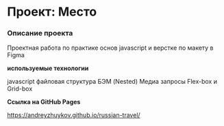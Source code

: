 # Проект: Место

### Описание проекта

Проектная работа по практике основ javascript и верстке по макету в Figma 

**используемые технологии**

javascript
файловая структура БЭМ (Nested)
Медиа запросы 
Flex-box и Grid-box

**Cсылка на GitHub Pages**

https://andreyzhuykov.github.io/russian-travel/
